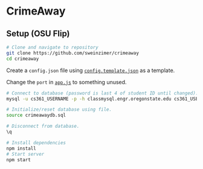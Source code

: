 # CrimeAway

## Setup (OSU Flip)

```sh
# Clone and navigate to repository
git clone https://github.com/sweinzimer/crimeaway
cd crimeaway
```

Create a `config.json` file using [`config.template.json`](./config.template.json) as a template.

Change the `port` in [`app.js`](./app.js) to something unused.

```sh
# Connect to database (password is last 4 of student ID until changed).
mysql -u cs361_USERNAME -p -h classmysql.engr.oregonstate.edu cs361_USERNAME

# Initialize/reset database using file.
source crimeawaydb.sql

# Disconnect from database.
\q

# Install dependencies
npm install
# Start server
npm start
```
